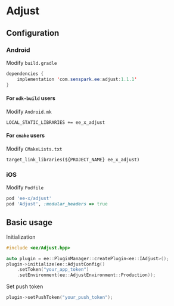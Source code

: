 # Adjust
## Configuration
### Android
Modify `build.gradle`
```java
dependencies {
    implementation 'com.senspark.ee:adjust:1.1.1'
}
```

#### For `ndk-build` users
Modify `Android.mk`
```
LOCAL_STATIC_LIBRARIES += ee_x_adjust
```

#### For `cmake` users
Modify `CMakeLists.txt`
```
target_link_libraries(${PROJECT_NAME} ee_x_adjust)
```
### iOS
Modify `Podfile`
```ruby
pod 'ee-x/adjust'
pod 'Adjust', :modular_headers => true
```

## Basic usage
Initialization
```cpp
#include <ee/Adjust.hpp>

auto plugin = ee::PluginManager::createPlugin<ee::IAdjust>();
plugin->initialize(ee::AdjustConfig()
    .setToken("your_app_token")
    .setEnvironment(ee::AdjustEnvironment::Production));
```

Set push token
```cpp
plugin->setPushToken("your_push_token");
```